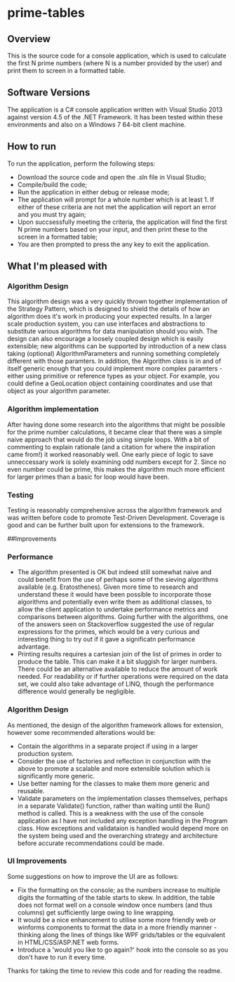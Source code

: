 # prime-tables

## Overview
This is the source code for a console application, which is used to calculate the first N prime numbers (where N is a number provided by the user) and print them to screen in a formatted table. 

## Software Versions
The application is a C# console application written with Visual Studio 2013 against version 4.5 of the .NET Framework. It has been tested within these environments and also on a Windows 7 64-bit client machine.

## How to run
To run the application, perform the following steps:
- Download the source code and open the .sln file in Visual Studio;
- Compile/build the code;
- Run the application in either debug or release mode;
- The application will prompt for a whole number which is at least 1. If either of these criteria are not met the application will report an error and you must try again;
- Upon succsessfully meeting the criteria, the application will find the first N prime numbers based on your input, and then print these to the screen in a formatted table;
- You are then prompted to press the any key to exit the application.

## What I'm pleased with
### Algorithm Design
This algorithm design was a very quickly thrown together implementation of the Strategy Pattern, which is designed to shield the details of how an algorithm does it's work in producing your expected results. In a larger scale production system, you can use interfaces and abstractions to substitute various algorithms for data manipulation should you wish. The design can also encourage a loosely coupled design which is easily extensible; new algorithms can be supported by introduction of a new class taking (optional) AlgorithmParameters and running something completely different with those paramters. In addition, the Algorithm class is in and of itself generic enough that you could implement more complex paramters - either using primitive or reference types as your object. For example, you could define a GeoLocation object containing coordinates and use that object as your algorithm parameter.

### Algorithm implementation
After having done some research into the algorithms that might be possible for the prime number calculations, it became clear that there was a simple naive approach that would do the job using simple loops. With a bit of commenting to explain rationale (and a citation for where the inspiration came from!) it worked reasonably well. One early piece of logic to save unneccessary work is solely examining odd numbers except for 2. Since no even number could be prime, this makes the algorithm much more efficient for larger primes than a basic for loop would have been.

### Testing
Testing is reasonably comprehensive across the algorithm framework and was written before code to promote Test-Driven Development. Coverage is good and can be further built upon for extensions to the framework.

##Improvements
### Performance
- The algorithm presented is OK but indeed still somewhat naive and could benefit from the use of perhaps some of the sieving algorithms available (e.g. Eratosthenes). Given more time to research and understand these it would have been possible to incorporate those algorithms and potentially even write them as additional classes, to allow the client application to undertake performance metrics and comparisons between algorithms. Going further with the algorithms, one of the answers seen on Stackoverflow suggested the use of regular expressions for the primes, which would be a very curious and interesting thing to try out if it gave a significatn performance advantage. 
- Printing results requires a cartesian join of the list of primes in order to produce the table. This can make it a bit sluggish for larger numbers. There could be an alternative available to reduce the amount of work needed. For readability or if further operations were required on the data set, we could also take advantage of LINQ, though the performance difference would generally be negligible.

### Algorithm Design
As mentioned, the design of the algorithm framework allows for extension, however some recommended alterations would be:
- Contain the algorithms in a separate project if using in a larger production system. 
- Consider the use of factories and reflection in conjunction with the above to promote a scalable and more extensible solution which is significantly more generic.
- Use better naming for the classes to make them more generic and reusable.
- Validate parameters on the implementation classes themselves, perhaps in a separate Validate() function, rather than waiting until the Run() method is called. This is a weakness with the use of the console application as I have not included any exception handling in the Program class. How exceptions and validataion is handled would depend more on the system being used and the overarching strategy and architecture before accurate recommendations could be made.

### UI Improvements
Some suggestions on how to improve the UI are as follows:
- Fix the formatting on the console; as the numbers increase to multiple digits the formatting of the table starts to skew. In addition, the table does not format well on a console window once numbers (and thus columns) get sufficiently large owing to line wrapping. 
- It would be a nice enhancement to utilise some more friendly web or winforms components to format the data in a more friendly manner - thinking along the lines of things like WPF grids/tables or the equivalent in HTML/CSS/ASP.NET web forms.
- Introduce a 'would you like to go again?' hook into the console so as you don't have to run it every time.
 

Thanks for taking the time to review this code and for reading the readme. 
